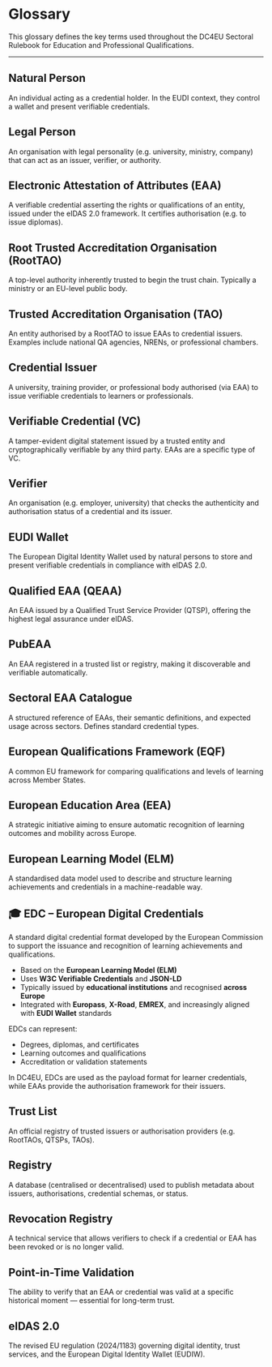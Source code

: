 # Glossary

This glossary defines the key terms used throughout the DC4EU Sectoral Rulebook for Education and Professional Qualifications.

---

## Natural Person
An individual acting as a credential holder. In the EUDI context, they control a wallet and present verifiable credentials.

## Legal Person
An organisation with legal personality (e.g. university, ministry, company) that can act as an issuer, verifier, or authority.

## Electronic Attestation of Attributes (EAA)
A verifiable credential asserting the rights or qualifications of an entity, issued under the eIDAS 2.0 framework. It certifies authorisation (e.g. to issue diplomas).

## Root Trusted Accreditation Organisation (RootTAO)
A top-level authority inherently trusted to begin the trust chain. Typically a ministry or an EU-level public body.

## Trusted Accreditation Organisation (TAO)
An entity authorised by a RootTAO to issue EAAs to credential issuers. Examples include national QA agencies, NRENs, or professional chambers.

## Credential Issuer
A university, training provider, or professional body authorised (via EAA) to issue verifiable credentials to learners or professionals.

## Verifiable Credential (VC)
A tamper-evident digital statement issued by a trusted entity and cryptographically verifiable by any third party. EAAs are a specific type of VC.

## Verifier
An organisation (e.g. employer, university) that checks the authenticity and authorisation status of a credential and its issuer.

## EUDI Wallet
The European Digital Identity Wallet used by natural persons to store and present verifiable credentials in compliance with eIDAS 2.0.

## Qualified EAA (QEAA)
An EAA issued by a Qualified Trust Service Provider (QTSP), offering the highest legal assurance under eIDAS.

## PubEAA
An EAA registered in a trusted list or registry, making it discoverable and verifiable automatically.

## Sectoral EAA Catalogue
A structured reference of EAAs, their semantic definitions, and expected usage across sectors. Defines standard credential types.

## European Qualifications Framework (EQF)
A common EU framework for comparing qualifications and levels of learning across Member States.

## European Education Area (EEA)
A strategic initiative aiming to ensure automatic recognition of learning outcomes and mobility across Europe.

## European Learning Model (ELM)
A standardised data model used to describe and structure learning achievements and credentials in a machine-readable way.

## 🎓 EDC – European Digital Credentials

A standard digital credential format developed by the European Commission to support the issuance and recognition of learning achievements and qualifications.

- Based on the **European Learning Model (ELM)**
- Uses **W3C Verifiable Credentials** and **JSON-LD**
- Typically issued by **educational institutions** and recognised **across Europe**
- Integrated with **Europass**, **X-Road**, **EMREX**, and increasingly aligned with **EUDI Wallet** standards

EDCs can represent:
- Degrees, diplomas, and certificates
- Learning outcomes and qualifications
- Accreditation or validation statements

In DC4EU, EDCs are used as the payload format for learner credentials, while EAAs provide the authorisation framework for their issuers.

## Trust List
An official registry of trusted issuers or authorisation providers (e.g. RootTAOs, QTSPs, TAOs).

## Registry
A database (centralised or decentralised) used to publish metadata about issuers, authorisations, credential schemas, or status.

## Revocation Registry
A technical service that allows verifiers to check if a credential or EAA has been revoked or is no longer valid.

## Point-in-Time Validation
The ability to verify that an EAA or credential was valid at a specific historical moment — essential for long-term trust.

## eIDAS 2.0
The revised EU regulation (2024/1183) governing digital identity, trust services, and the European Digital Identity Wallet (EUDIW).
